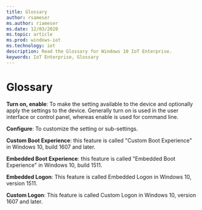 ```yaml
---
title: Glossary
author: rsameser
ms.author: riameser
ms.date: 12/03/2020
ms.topic: article
ms.prod: windows-iot
ms.technology: iot
description: Read the Glossary for Windows 10 IoT Enterprise.
keywords: IoT Enterprise, Glossary
---
```


# Glossary

**Turn on, enable**: To make the setting available to the device and optionally apply the settings to the device. Generally turn on is used in the user interface or control panel, whereas enable is used for command line.

**Configure**: To customize the setting or sub-settings.

**Custom Boot Experience**: this feature is called "Custom Boot Experience" in Windows 10, build 1607 and later.

**Embedded Boot Experience**: this feature is called "Embedded Boot Experience" in Windows 10, build 1511.

**Embedded Logon**: This feature is called Embedded Logon in Windows 10, version 1511.

**Custom Logon**: This feature is called Custom Logon in Windows 10, version 1607 and later.
